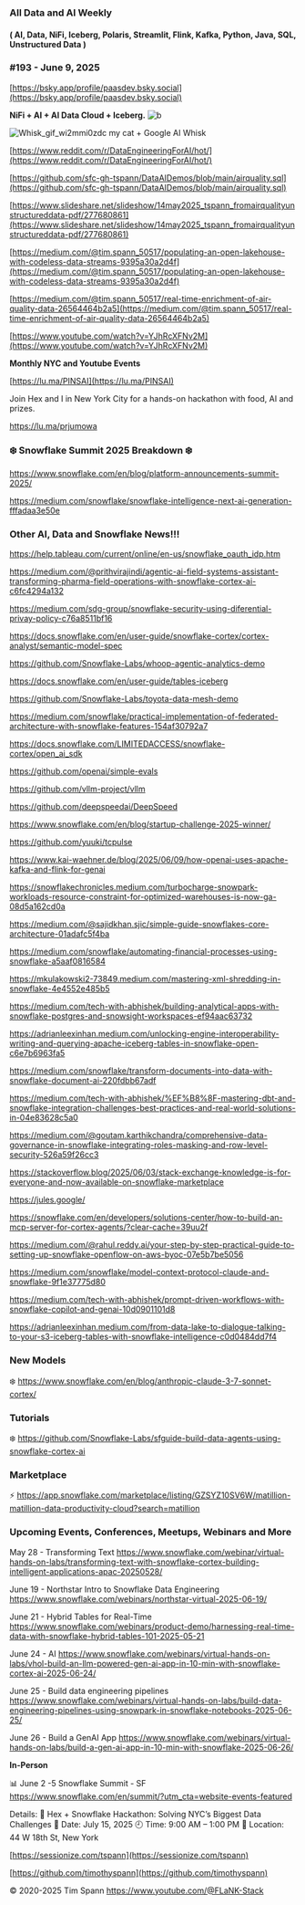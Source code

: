 ###  All Data and AI Weekly 
#### ( AI, Data, NiFi, Iceberg, Polaris, Streamlit, Flink, Kafka, Python, Java, SQL, Unstructured Data )  
### #193 - June 9, 2025

[https://bsky.app/profile/paasdev.bsky.social](https://bsky.app/profile/paasdev.bsky.social)

**NiFi + AI + AI Data Cloud + Iceberg.**
![b](https://images.credential.net/badge/tiny/g6fomszs_1741624330730_badge.png)

![Whisk_gif_wi2mmi0zdc](https://github.com/user-attachments/assets/0d0588ae-e4ac-4267-9903-bba50de501b0)
my cat + Google AI Whisk


[https://www.reddit.com/r/DataEngineeringForAI/hot/](https://www.reddit.com/r/DataEngineeringForAI/hot/)


[https://github.com/sfc-gh-tspann/DataAIDemos/blob/main/airquality.sql](https://github.com/sfc-gh-tspann/DataAIDemos/blob/main/airquality.sql)

[https://www.slideshare.net/slideshow/14may2025_tspann_fromairqualityunstructureddata-pdf/277680861](https://www.slideshare.net/slideshow/14may2025_tspann_fromairqualityunstructureddata-pdf/277680861)

[https://medium.com/@tim.spann_50517/populating-an-open-lakehouse-with-codeless-data-streams-9395a30a2d4f](https://medium.com/@tim.spann_50517/populating-an-open-lakehouse-with-codeless-data-streams-9395a30a2d4f)

[https://medium.com/@tim.spann_50517/real-time-enrichment-of-air-quality-data-26564464b2a5](https://medium.com/@tim.spann_50517/real-time-enrichment-of-air-quality-data-26564464b2a5)

[https://www.youtube.com/watch?v=YJhRcXFNv2M](https://www.youtube.com/watch?v=YJhRcXFNv2M)


**Monthly NYC and Youtube Events**

[https://lu.ma/PINSAI](https://lu.ma/PINSAI)

Join Hex and I in New York City for a hands-on hackathon with food, AI and prizes.

https://lu.ma/prjumowa


###  ❄️  Snowflake Summit 2025 Breakdown   ❄️ 


https://www.snowflake.com/en/blog/platform-announcements-summit-2025/

https://medium.com/snowflake/snowflake-intelligence-next-ai-generation-fffadaa3e50e




### Other AI, Data and Snowflake News!!!

https://help.tableau.com/current/online/en-us/snowflake_oauth_idp.htm

https://medium.com/@prithvirajindi/agentic-ai-field-systems-assistant-transforming-pharma-field-operations-with-snowflake-cortex-ai-c6fc4294a132

https://medium.com/sdg-group/snowflake-security-using-diferential-privay-policy-c76a8511bf16

https://docs.snowflake.com/en/user-guide/snowflake-cortex/cortex-analyst/semantic-model-spec

https://github.com/Snowflake-Labs/whoop-agentic-analytics-demo

https://docs.snowflake.com/en/user-guide/tables-iceberg

https://github.com/Snowflake-Labs/toyota-data-mesh-demo

https://medium.com/snowflake/practical-implementation-of-federated-architecture-with-snowflake-features-154af30792a7

https://docs.snowflake.com/LIMITEDACCESS/snowflake-cortex/open_ai_sdk

https://github.com/openai/simple-evals

https://github.com/vllm-project/vllm

https://github.com/deepspeedai/DeepSpeed

https://www.snowflake.com/en/blog/startup-challenge-2025-winner/

https://github.com/yuuki/tcpulse

https://www.kai-waehner.de/blog/2025/06/09/how-openai-uses-apache-kafka-and-flink-for-genai

https://snowflakechronicles.medium.com/turbocharge-snowpark-workloads-resource-constraint-for-optimized-warehouses-is-now-ga-08d5a162cd0a

https://medium.com/@sajidkhan.sjic/simple-guide-snowflakes-core-architecture-01adafc5f4ba

https://medium.com/snowflake/automating-financial-processes-using-snowflake-a5aaf0816584

https://mkulakowski2-73849.medium.com/mastering-xml-shredding-in-snowflake-4e4552e485b5


https://medium.com/tech-with-abhishek/building-analytical-apps-with-snowflake-postgres-and-snowsight-workspaces-ef94aac63732

https://adrianleexinhan.medium.com/unlocking-engine-interoperability-writing-and-querying-apache-iceberg-tables-in-snowflake-open-c6e7b6963fa5

https://medium.com/snowflake/transform-documents-into-data-with-snowflake-document-ai-220fdbb67adf

https://medium.com/tech-with-abhishek/%EF%B8%8F-mastering-dbt-and-snowflake-integration-challenges-best-practices-and-real-world-solutions-in-04e83628c5a0

https://medium.com/@goutam.karthikchandra/comprehensive-data-governance-in-snowflake-integrating-roles-masking-and-row-level-security-526a59f26cc3


https://stackoverflow.blog/2025/06/03/stack-exchange-knowledge-is-for-everyone-and-now-available-on-snowflake-marketplace

https://jules.google/

https://snowflake.com/en/developers/solutions-center/how-to-build-an-mcp-server-for-cortex-agents/?clear-cache=39uu2f

https://medium.com/@rahul.reddy.ai/your-step-by-step-practical-guide-to-setting-up-snowflake-openflow-on-aws-byoc-07e5b7be5056

https://medium.com/snowflake/model-context-protocol-claude-and-snowflake-9f1e37775d80

https://medium.com/tech-with-abhishek/prompt-driven-workflows-with-snowflake-copilot-and-genai-10d0901101d8

https://adrianleexinhan.medium.com/from-data-lake-to-dialogue-talking-to-your-s3-iceberg-tables-with-snowflake-intelligence-c0d0484dd7f4




### New Models


❄️  https://www.snowflake.com/en/blog/anthropic-claude-3-7-sonnet-cortex/


### Tutorials

❄️  https://github.com/Snowflake-Labs/sfguide-build-data-agents-using-snowflake-cortex-ai


### Marketplace

⚡️ https://app.snowflake.com/marketplace/listing/GZSYZ10SV6W/matillion-matillion-data-productivity-cloud?search=matillion


### Upcoming Events, Conferences, Meetups, Webinars and More


May 28 - Transforming Text
https://www.snowflake.com/webinar/virtual-hands-on-labs/transforming-text-with-snowflake-cortex-building-intelligent-applications-apac-20250528/

June 19 - Northstar Intro to Snowflake Data Engineering
https://www.snowflake.com/webinars/northstar-virtual-2025-06-19/

June 21 - Hybrid Tables for Real-Time
https://www.snowflake.com/webinars/product-demo/harnessing-real-time-data-with-snowflake-hybrid-tables-101-2025-05-21

June 24 - AI
https://www.snowflake.com/webinars/virtual-hands-on-labs/vhol-build-an-llm-powered-gen-ai-app-in-10-min-with-snowflake-cortex-ai-2025-06-24/

June 25 - Build data engineering pipelines
https://www.snowflake.com/webinars/virtual-hands-on-labs/build-data-engineering-pipelines-using-snowpark-in-snowflake-notebooks-2025-06-25/

June 26 - Build a GenAI App
https://www.snowflake.com/webinars/virtual-hands-on-labs/build-a-gen-ai-app-in-10-min-with-snowflake-2025-06-26/


**In-Person**


📊 June 2 -5 Snowflake Summit - SF
https://www.snowflake.com/en/summit/?utm_cta=website-events-featured

Details:
🔹 Hex + Snowflake Hackathon: Solving NYC’s Biggest Data Challenges
📅 Date: July 15, 2025
🕘 Time: 9:00 AM – 1:00 PM
📍 Location: 44 W 18th St, New York


[https://sessionize.com/tspann](https://sessionize.com/tspann)

[https://github.com/timothyspann](https://github.com/timothyspann)



&copy; 2020-2025 Tim Spann  https://www.youtube.com/@FLaNK-Stack
